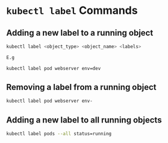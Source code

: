 # `kubectl label` Commands

## Adding a new label to a running object

```bash
kubectl label <object_type> <object_name> <labels>

E.g

kubectl label pod webserver env=dev
```

## Removing a label from a running object

```bash
kubectl label pod webserver env-
```

## Adding a new label to all running objects

```bash
kubectl label pods --all status=running
```
